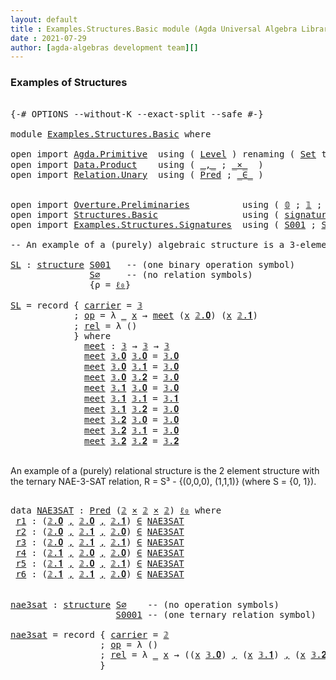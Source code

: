 ```yaml
---
layout: default
title : Examples.Structures.Basic module (Agda Universal Algebra Library)
date : 2021-07-29
author: [agda-algebras development team][]
---
```


### Examples of Structures

<pre class="Agda">

<a id="203" class="Symbol">{-#</a> <a id="207" class="Keyword">OPTIONS</a> <a id="215" class="Pragma">--without-K</a> <a id="227" class="Pragma">--exact-split</a> <a id="241" class="Pragma">--safe</a> <a id="248" class="Symbol">#-}</a>

<a id="253" class="Keyword">module</a> <a id="260" href="Examples.Structures.Basic.html" class="Module">Examples.Structures.Basic</a> <a id="286" class="Keyword">where</a>

<a id="293" class="Keyword">open</a> <a id="298" class="Keyword">import</a> <a id="305" href="Agda.Primitive.html" class="Module">Agda.Primitive</a>  <a id="321" class="Keyword">using</a> <a id="327" class="Symbol">(</a> <a id="329" href="Agda.Primitive.html#597" class="Postulate">Level</a> <a id="335" class="Symbol">)</a> <a id="337" class="Keyword">renaming</a> <a id="346" class="Symbol">(</a> <a id="348" href="Agda.Primitive.html#326" class="Primitive">Set</a> <a id="352" class="Symbol">to</a> <a id="355" class="Primitive">Type</a> <a id="360" class="Symbol">;</a> <a id="362" href="Agda.Primitive.html#764" class="Primitive">lzero</a> <a id="368" class="Symbol">to</a> <a id="371" class="Primitive">ℓ₀</a> <a id="374" class="Symbol">)</a>
<a id="376" class="Keyword">open</a> <a id="381" class="Keyword">import</a> <a id="388" href="Data.Product.html" class="Module">Data.Product</a>    <a id="404" class="Keyword">using</a> <a id="410" class="Symbol">(</a> <a id="412" href="Agda.Builtin.Sigma.html#236" class="InductiveConstructor Operator">_,_</a> <a id="416" class="Symbol">;</a> <a id="418" href="Data.Product.html#1167" class="Function Operator">_×_</a>  <a id="423" class="Symbol">)</a>
<a id="425" class="Keyword">open</a> <a id="430" class="Keyword">import</a> <a id="437" href="Relation.Unary.html" class="Module">Relation.Unary</a>  <a id="453" class="Keyword">using</a> <a id="459" class="Symbol">(</a> <a id="461" href="Relation.Unary.html#1101" class="Function">Pred</a> <a id="466" class="Symbol">;</a> <a id="468" href="Relation.Unary.html#1523" class="Function Operator">_∈_</a> <a id="472" class="Symbol">)</a>


<a id="476" class="Keyword">open</a> <a id="481" class="Keyword">import</a> <a id="488" href="Overture.Preliminaries.html" class="Module">Overture.Preliminaries</a>          <a id="520" class="Keyword">using</a> <a id="526" class="Symbol">(</a> <a id="528" href="Overture.Preliminaries.html#3325" class="Datatype">𝟘</a> <a id="530" class="Symbol">;</a> <a id="532" href="Overture.Preliminaries.html#3412" class="Datatype">𝟙</a> <a id="534" class="Symbol">;</a> <a id="536" href="Overture.Preliminaries.html#3467" class="Datatype">𝟚</a> <a id="538" class="Symbol">;</a> <a id="540" href="Overture.Preliminaries.html#3650" class="Datatype">𝟛</a> <a id="542" class="Symbol">)</a>
<a id="544" class="Keyword">open</a> <a id="549" class="Keyword">import</a> <a id="556" href="Structures.Basic.html" class="Module">Structures.Basic</a>                <a id="588" class="Keyword">using</a> <a id="594" class="Symbol">(</a> <a id="596" href="Structures.Basic.html#1124" class="Record">signature</a> <a id="606" class="Symbol">;</a> <a id="608" href="Structures.Basic.html#1458" class="Record">structure</a> <a id="618" class="Symbol">)</a>
<a id="620" class="Keyword">open</a> <a id="625" class="Keyword">import</a> <a id="632" href="Examples.Structures.Signatures.html" class="Module">Examples.Structures.Signatures</a>  <a id="664" class="Keyword">using</a> <a id="670" class="Symbol">(</a> <a id="672" href="Examples.Structures.Signatures.html#894" class="Function">S001</a> <a id="677" class="Symbol">;</a> <a id="679" href="Examples.Structures.Signatures.html#566" class="Function">S∅</a> <a id="682" class="Symbol">;</a> <a id="684" href="Examples.Structures.Signatures.html#1037" class="Function">S0001</a> <a id="690" class="Symbol">)</a>

<a id="693" class="Comment">-- An example of a (purely) algebraic structure is a 3-element meet semilattice.</a>

<a id="SL"></a><a id="775" href="Examples.Structures.Basic.html#775" class="Function">SL</a> <a id="778" class="Symbol">:</a> <a id="780" href="Structures.Basic.html#1458" class="Record">structure</a> <a id="790" href="Examples.Structures.Signatures.html#894" class="Function">S001</a>   <a id="797" class="Comment">-- (one binary operation symbol)</a>
               <a id="845" href="Examples.Structures.Signatures.html#566" class="Function">S∅</a>     <a id="852" class="Comment">-- (no relation symbols)</a>
               <a id="892" class="Symbol">{</a><a id="893" class="Argument">ρ</a> <a id="895" class="Symbol">=</a> <a id="897" href="Examples.Structures.Basic.html#371" class="Primitive">ℓ₀</a><a id="899" class="Symbol">}</a>

<a id="902" href="Examples.Structures.Basic.html#775" class="Function">SL</a> <a id="905" class="Symbol">=</a> <a id="907" class="Keyword">record</a> <a id="914" class="Symbol">{</a> <a id="916" href="Structures.Basic.html#1610" class="Field">carrier</a> <a id="924" class="Symbol">=</a> <a id="926" href="Overture.Preliminaries.html#3650" class="Datatype">𝟛</a>
            <a id="940" class="Symbol">;</a> <a id="942" href="Structures.Basic.html#1629" class="Field">op</a> <a id="945" class="Symbol">=</a> <a id="947" class="Symbol">λ</a> <a id="949" href="Examples.Structures.Basic.html#949" class="Bound">_</a> <a id="951" href="Examples.Structures.Basic.html#951" class="Bound">x</a> <a id="953" class="Symbol">→</a> <a id="955" href="Examples.Structures.Basic.html#1035" class="Function">meet</a> <a id="960" class="Symbol">(</a><a id="961" href="Examples.Structures.Basic.html#951" class="Bound">x</a> <a id="963" href="Overture.Preliminaries.html#3517" class="InductiveConstructor">𝟚.𝟎</a><a id="966" class="Symbol">)</a> <a id="968" class="Symbol">(</a><a id="969" href="Examples.Structures.Basic.html#951" class="Bound">x</a> <a id="971" href="Overture.Preliminaries.html#3568" class="InductiveConstructor">𝟚.𝟏</a><a id="974" class="Symbol">)</a>
            <a id="988" class="Symbol">;</a> <a id="990" href="Structures.Basic.html#1713" class="Field">rel</a> <a id="994" class="Symbol">=</a> <a id="996" class="Symbol">λ</a> <a id="998" class="Symbol">()</a>
            <a id="1013" class="Symbol">}</a> <a id="1015" class="Keyword">where</a>
              <a id="1035" href="Examples.Structures.Basic.html#1035" class="Function">meet</a> <a id="1040" class="Symbol">:</a> <a id="1042" href="Overture.Preliminaries.html#3650" class="Datatype">𝟛</a> <a id="1044" class="Symbol">→</a> <a id="1046" href="Overture.Preliminaries.html#3650" class="Datatype">𝟛</a> <a id="1048" class="Symbol">→</a> <a id="1050" href="Overture.Preliminaries.html#3650" class="Datatype">𝟛</a>
              <a id="1066" href="Examples.Structures.Basic.html#1035" class="Function">meet</a> <a id="1071" href="Overture.Preliminaries.html#3669" class="InductiveConstructor">𝟛.𝟎</a> <a id="1075" href="Overture.Preliminaries.html#3669" class="InductiveConstructor">𝟛.𝟎</a> <a id="1079" class="Symbol">=</a> <a id="1081" href="Overture.Preliminaries.html#3669" class="InductiveConstructor">𝟛.𝟎</a>
              <a id="1099" href="Examples.Structures.Basic.html#1035" class="Function">meet</a> <a id="1104" href="Overture.Preliminaries.html#3669" class="InductiveConstructor">𝟛.𝟎</a> <a id="1108" href="Overture.Preliminaries.html#3676" class="InductiveConstructor">𝟛.𝟏</a> <a id="1112" class="Symbol">=</a> <a id="1114" href="Overture.Preliminaries.html#3669" class="InductiveConstructor">𝟛.𝟎</a>
              <a id="1132" href="Examples.Structures.Basic.html#1035" class="Function">meet</a> <a id="1137" href="Overture.Preliminaries.html#3669" class="InductiveConstructor">𝟛.𝟎</a> <a id="1141" href="Overture.Preliminaries.html#3683" class="InductiveConstructor">𝟛.𝟐</a> <a id="1145" class="Symbol">=</a> <a id="1147" href="Overture.Preliminaries.html#3669" class="InductiveConstructor">𝟛.𝟎</a>
              <a id="1165" href="Examples.Structures.Basic.html#1035" class="Function">meet</a> <a id="1170" href="Overture.Preliminaries.html#3676" class="InductiveConstructor">𝟛.𝟏</a> <a id="1174" href="Overture.Preliminaries.html#3669" class="InductiveConstructor">𝟛.𝟎</a> <a id="1178" class="Symbol">=</a> <a id="1180" href="Overture.Preliminaries.html#3669" class="InductiveConstructor">𝟛.𝟎</a>
              <a id="1198" href="Examples.Structures.Basic.html#1035" class="Function">meet</a> <a id="1203" href="Overture.Preliminaries.html#3676" class="InductiveConstructor">𝟛.𝟏</a> <a id="1207" href="Overture.Preliminaries.html#3676" class="InductiveConstructor">𝟛.𝟏</a> <a id="1211" class="Symbol">=</a> <a id="1213" href="Overture.Preliminaries.html#3676" class="InductiveConstructor">𝟛.𝟏</a>
              <a id="1231" href="Examples.Structures.Basic.html#1035" class="Function">meet</a> <a id="1236" href="Overture.Preliminaries.html#3676" class="InductiveConstructor">𝟛.𝟏</a> <a id="1240" href="Overture.Preliminaries.html#3683" class="InductiveConstructor">𝟛.𝟐</a> <a id="1244" class="Symbol">=</a> <a id="1246" href="Overture.Preliminaries.html#3669" class="InductiveConstructor">𝟛.𝟎</a>
              <a id="1264" href="Examples.Structures.Basic.html#1035" class="Function">meet</a> <a id="1269" href="Overture.Preliminaries.html#3683" class="InductiveConstructor">𝟛.𝟐</a> <a id="1273" href="Overture.Preliminaries.html#3669" class="InductiveConstructor">𝟛.𝟎</a> <a id="1277" class="Symbol">=</a> <a id="1279" href="Overture.Preliminaries.html#3669" class="InductiveConstructor">𝟛.𝟎</a>
              <a id="1297" href="Examples.Structures.Basic.html#1035" class="Function">meet</a> <a id="1302" href="Overture.Preliminaries.html#3683" class="InductiveConstructor">𝟛.𝟐</a> <a id="1306" href="Overture.Preliminaries.html#3676" class="InductiveConstructor">𝟛.𝟏</a> <a id="1310" class="Symbol">=</a> <a id="1312" href="Overture.Preliminaries.html#3669" class="InductiveConstructor">𝟛.𝟎</a>
              <a id="1330" href="Examples.Structures.Basic.html#1035" class="Function">meet</a> <a id="1335" href="Overture.Preliminaries.html#3683" class="InductiveConstructor">𝟛.𝟐</a> <a id="1339" href="Overture.Preliminaries.html#3683" class="InductiveConstructor">𝟛.𝟐</a> <a id="1343" class="Symbol">=</a> <a id="1345" href="Overture.Preliminaries.html#3683" class="InductiveConstructor">𝟛.𝟐</a>

</pre>

An example of a (purely) relational structure is the 2 element structure with
the ternary NAE-3-SAT relation, R = S³ - {(0,0,0), (1,1,1)} (where S = {0, 1}).

<pre class="Agda">

<a id="1535" class="Keyword">data</a> <a id="NAE3SAT"></a><a id="1540" href="Examples.Structures.Basic.html#1540" class="Datatype">NAE3SAT</a> <a id="1548" class="Symbol">:</a> <a id="1550" href="Relation.Unary.html#1101" class="Function">Pred</a> <a id="1555" class="Symbol">(</a><a id="1556" href="Overture.Preliminaries.html#3467" class="Datatype">𝟚</a> <a id="1558" href="Data.Product.html#1167" class="Function Operator">×</a> <a id="1560" href="Overture.Preliminaries.html#3467" class="Datatype">𝟚</a> <a id="1562" href="Data.Product.html#1167" class="Function Operator">×</a> <a id="1564" href="Overture.Preliminaries.html#3467" class="Datatype">𝟚</a><a id="1565" class="Symbol">)</a> <a id="1567" href="Examples.Structures.Basic.html#371" class="Primitive">ℓ₀</a> <a id="1570" class="Keyword">where</a>
 <a id="NAE3SAT.r1"></a><a id="1577" href="Examples.Structures.Basic.html#1577" class="InductiveConstructor">r1</a> <a id="1580" class="Symbol">:</a> <a id="1582" class="Symbol">(</a><a id="1583" href="Overture.Preliminaries.html#3517" class="InductiveConstructor">𝟚.𝟎</a> <a id="1587" href="Agda.Builtin.Sigma.html#236" class="InductiveConstructor Operator">,</a> <a id="1589" href="Overture.Preliminaries.html#3517" class="InductiveConstructor">𝟚.𝟎</a> <a id="1593" href="Agda.Builtin.Sigma.html#236" class="InductiveConstructor Operator">,</a> <a id="1595" href="Overture.Preliminaries.html#3568" class="InductiveConstructor">𝟚.𝟏</a><a id="1598" class="Symbol">)</a> <a id="1600" href="Relation.Unary.html#1523" class="Function Operator">∈</a> <a id="1602" href="Examples.Structures.Basic.html#1540" class="Datatype">NAE3SAT</a>
 <a id="NAE3SAT.r2"></a><a id="1611" href="Examples.Structures.Basic.html#1611" class="InductiveConstructor">r2</a> <a id="1614" class="Symbol">:</a> <a id="1616" class="Symbol">(</a><a id="1617" href="Overture.Preliminaries.html#3517" class="InductiveConstructor">𝟚.𝟎</a> <a id="1621" href="Agda.Builtin.Sigma.html#236" class="InductiveConstructor Operator">,</a> <a id="1623" href="Overture.Preliminaries.html#3568" class="InductiveConstructor">𝟚.𝟏</a> <a id="1627" href="Agda.Builtin.Sigma.html#236" class="InductiveConstructor Operator">,</a> <a id="1629" href="Overture.Preliminaries.html#3517" class="InductiveConstructor">𝟚.𝟎</a><a id="1632" class="Symbol">)</a> <a id="1634" href="Relation.Unary.html#1523" class="Function Operator">∈</a> <a id="1636" href="Examples.Structures.Basic.html#1540" class="Datatype">NAE3SAT</a>
 <a id="NAE3SAT.r3"></a><a id="1645" href="Examples.Structures.Basic.html#1645" class="InductiveConstructor">r3</a> <a id="1648" class="Symbol">:</a> <a id="1650" class="Symbol">(</a><a id="1651" href="Overture.Preliminaries.html#3517" class="InductiveConstructor">𝟚.𝟎</a> <a id="1655" href="Agda.Builtin.Sigma.html#236" class="InductiveConstructor Operator">,</a> <a id="1657" href="Overture.Preliminaries.html#3568" class="InductiveConstructor">𝟚.𝟏</a> <a id="1661" href="Agda.Builtin.Sigma.html#236" class="InductiveConstructor Operator">,</a> <a id="1663" href="Overture.Preliminaries.html#3568" class="InductiveConstructor">𝟚.𝟏</a><a id="1666" class="Symbol">)</a> <a id="1668" href="Relation.Unary.html#1523" class="Function Operator">∈</a> <a id="1670" href="Examples.Structures.Basic.html#1540" class="Datatype">NAE3SAT</a>
 <a id="NAE3SAT.r4"></a><a id="1679" href="Examples.Structures.Basic.html#1679" class="InductiveConstructor">r4</a> <a id="1682" class="Symbol">:</a> <a id="1684" class="Symbol">(</a><a id="1685" href="Overture.Preliminaries.html#3568" class="InductiveConstructor">𝟚.𝟏</a> <a id="1689" href="Agda.Builtin.Sigma.html#236" class="InductiveConstructor Operator">,</a> <a id="1691" href="Overture.Preliminaries.html#3517" class="InductiveConstructor">𝟚.𝟎</a> <a id="1695" href="Agda.Builtin.Sigma.html#236" class="InductiveConstructor Operator">,</a> <a id="1697" href="Overture.Preliminaries.html#3517" class="InductiveConstructor">𝟚.𝟎</a><a id="1700" class="Symbol">)</a> <a id="1702" href="Relation.Unary.html#1523" class="Function Operator">∈</a> <a id="1704" href="Examples.Structures.Basic.html#1540" class="Datatype">NAE3SAT</a>
 <a id="NAE3SAT.r5"></a><a id="1713" href="Examples.Structures.Basic.html#1713" class="InductiveConstructor">r5</a> <a id="1716" class="Symbol">:</a> <a id="1718" class="Symbol">(</a><a id="1719" href="Overture.Preliminaries.html#3568" class="InductiveConstructor">𝟚.𝟏</a> <a id="1723" href="Agda.Builtin.Sigma.html#236" class="InductiveConstructor Operator">,</a> <a id="1725" href="Overture.Preliminaries.html#3517" class="InductiveConstructor">𝟚.𝟎</a> <a id="1729" href="Agda.Builtin.Sigma.html#236" class="InductiveConstructor Operator">,</a> <a id="1731" href="Overture.Preliminaries.html#3568" class="InductiveConstructor">𝟚.𝟏</a><a id="1734" class="Symbol">)</a> <a id="1736" href="Relation.Unary.html#1523" class="Function Operator">∈</a> <a id="1738" href="Examples.Structures.Basic.html#1540" class="Datatype">NAE3SAT</a>
 <a id="NAE3SAT.r6"></a><a id="1747" href="Examples.Structures.Basic.html#1747" class="InductiveConstructor">r6</a> <a id="1750" class="Symbol">:</a> <a id="1752" class="Symbol">(</a><a id="1753" href="Overture.Preliminaries.html#3568" class="InductiveConstructor">𝟚.𝟏</a> <a id="1757" href="Agda.Builtin.Sigma.html#236" class="InductiveConstructor Operator">,</a> <a id="1759" href="Overture.Preliminaries.html#3568" class="InductiveConstructor">𝟚.𝟏</a> <a id="1763" href="Agda.Builtin.Sigma.html#236" class="InductiveConstructor Operator">,</a> <a id="1765" href="Overture.Preliminaries.html#3517" class="InductiveConstructor">𝟚.𝟎</a><a id="1768" class="Symbol">)</a> <a id="1770" href="Relation.Unary.html#1523" class="Function Operator">∈</a> <a id="1772" href="Examples.Structures.Basic.html#1540" class="Datatype">NAE3SAT</a>


<a id="nae3sat"></a><a id="1782" href="Examples.Structures.Basic.html#1782" class="Function">nae3sat</a> <a id="1790" class="Symbol">:</a> <a id="1792" href="Structures.Basic.html#1458" class="Record">structure</a> <a id="1802" href="Examples.Structures.Signatures.html#566" class="Function">S∅</a>    <a id="1808" class="Comment">-- (no operation symbols)</a>
                    <a id="1854" href="Examples.Structures.Signatures.html#1037" class="Function">S0001</a> <a id="1860" class="Comment">-- (one ternary relation symbol)</a>

<a id="1894" href="Examples.Structures.Basic.html#1782" class="Function">nae3sat</a> <a id="1902" class="Symbol">=</a> <a id="1904" class="Keyword">record</a> <a id="1911" class="Symbol">{</a> <a id="1913" href="Structures.Basic.html#1610" class="Field">carrier</a> <a id="1921" class="Symbol">=</a> <a id="1923" href="Overture.Preliminaries.html#3467" class="Datatype">𝟚</a>
                 <a id="1942" class="Symbol">;</a> <a id="1944" href="Structures.Basic.html#1629" class="Field">op</a> <a id="1947" class="Symbol">=</a> <a id="1949" class="Symbol">λ</a> <a id="1951" class="Symbol">()</a>
                 <a id="1971" class="Symbol">;</a> <a id="1973" href="Structures.Basic.html#1713" class="Field">rel</a> <a id="1977" class="Symbol">=</a> <a id="1979" class="Symbol">λ</a> <a id="1981" href="Examples.Structures.Basic.html#1981" class="Bound">_</a> <a id="1983" href="Examples.Structures.Basic.html#1983" class="Bound">x</a> <a id="1985" class="Symbol">→</a> <a id="1987" class="Symbol">((</a><a id="1989" href="Examples.Structures.Basic.html#1983" class="Bound">x</a> <a id="1991" href="Overture.Preliminaries.html#3669" class="InductiveConstructor">𝟛.𝟎</a><a id="1994" class="Symbol">)</a> <a id="1996" href="Agda.Builtin.Sigma.html#236" class="InductiveConstructor Operator">,</a> <a id="1998" class="Symbol">(</a><a id="1999" href="Examples.Structures.Basic.html#1983" class="Bound">x</a> <a id="2001" href="Overture.Preliminaries.html#3676" class="InductiveConstructor">𝟛.𝟏</a><a id="2004" class="Symbol">)</a> <a id="2006" href="Agda.Builtin.Sigma.html#236" class="InductiveConstructor Operator">,</a> <a id="2008" class="Symbol">(</a><a id="2009" href="Examples.Structures.Basic.html#1983" class="Bound">x</a> <a id="2011" href="Overture.Preliminaries.html#3683" class="InductiveConstructor">𝟛.𝟐</a><a id="2014" class="Symbol">))</a> <a id="2017" href="Relation.Unary.html#1523" class="Function Operator">∈</a> <a id="2019" href="Examples.Structures.Basic.html#1540" class="Datatype">NAE3SAT</a>
                 <a id="2044" class="Symbol">}</a>


</pre>
